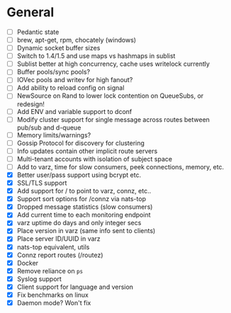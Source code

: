
# General

- [ ] Pedantic state
- [ ] brew, apt-get, rpm, chocately (windows)
- [ ] Dynamic socket buffer sizes
- [ ] Switch to 1.4/1.5 and use maps vs hashmaps in sublist
- [ ] Sublist better at high concurrency, cache uses writelock currently
- [ ] Buffer pools/sync pools?
- [ ] IOVec pools and writev for high fanout?
- [ ] Add ability to reload config on signal
- [ ] NewSource on Rand to lower lock contention on QueueSubs, or redesign!
- [ ] Add ENV and variable support to dconf
- [ ] Modify cluster support for single message across routes between pub/sub and d-queue
- [ ] Memory limits/warnings?
- [ ] Gossip Protocol for discovery for clustering
- [ ] Info updates contain other implicit route servers
- [ ] Multi-tenant accounts with isolation of subject space
- [ ] Add to varz, time for slow consumers, peek connections, memory, etc.
- [X] Better user/pass support using bcrypt etc.
- [X] SSL/TLS support
- [X] Add support for / to point to varz, connz, etc..
- [X] Support sort options for /connz via nats-top
- [X] Dropped message statistics (slow consumers)
- [X] Add current time to each monitoring endpoint
- [X] varz uptime do days and only integer secs
- [X] Place version in varz (same info sent to clients)
- [X] Place server ID/UUID in varz
- [X] nats-top equivalent, utils
- [X] Connz report routes (/routez)
- [X] Docker
- [X] Remove reliance on `ps`
- [X] Syslog support
- [X] Client support for language and version
- [X] Fix benchmarks on linux
- [X] Daemon mode? Won't fix
